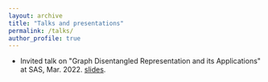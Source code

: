 ```yaml
---
layout: archive
title: "Talks and presentations"
permalink: /talks/
author_profile: true
---
```

* Invited talk on "Graph Disentangled Representation and its Applications" at SAS, Mar. 2022. [slides](https://drive.google.com/file/d/1ccmF5ITCLOFuQ4koJaNiO9P-hsIYty3w/view?usp=sharing).
